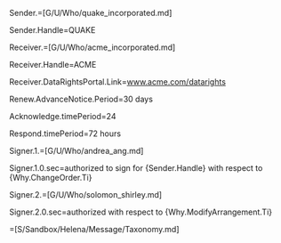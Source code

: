 Sender.=[G/U/Who/quake_incorporated.md]

Sender.Handle=QUAKE

Receiver.=[G/U/Who/acme_incorporated.md]

Receiver.Handle=ACME

Receiver.DataRightsPortal.Link=<a href="www.acme.com/datarights">www.acme.com/datarights</a>

Renew.AdvanceNotice.Period=30 days

Acknowledge.timePeriod=24

Respond.timePeriod=72 hours

Signer.1.=[G/U/Who/andrea_ang.md]

Signer.1.0.sec=authorized to sign for {Sender.Handle} with respect to {Why.ChangeOrder.Ti}

Signer.2.=[G/U/Who/solomon_shirley.md]

Signer.2.0.sec=authorized with respect to {Why.ModifyArrangement.Ti}

=[S/Sandbox/Helena/Message/Taxonomy.md]